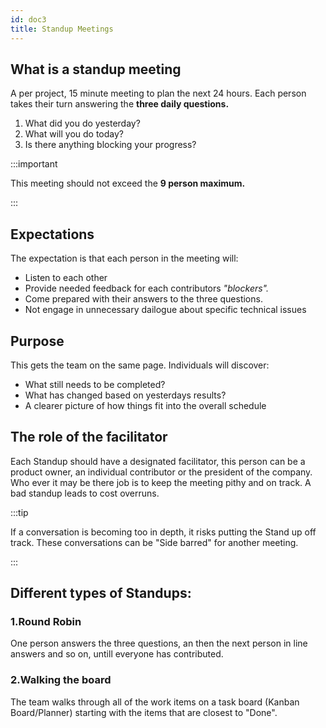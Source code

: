 ```yaml
---
id: doc3
title: Standup Meetings
---
```


## What is a standup meeting
A per project, 15 minute meeting to plan the next 24 hours. Each person takes their turn answering the **three daily questions.**

1. What did you do yesterday?
2. What will you do today?
3. Is there anything blocking your progress?

:::important

This meeting should not exceed the **9 person maximum.**

:::


## Expectations
The expectation is that each person in the meeting will:

* Listen to each other
* Provide needed feedback for each contributors *"blockers".*
* Come prepared with their answers to the three questions.
* Not engage in unnecessary dailogue about specific technical issues

## Purpose
This gets the team on the same page. Individuals will discover:

* What still needs to be completed?
* What has changed based on yesterdays results?
* A clearer picture of how things fit into the overall schedule
<!-- This should talk about scrum somehow but we are not there yet-->

## The role of the facilitator
Each Standup should have a designated facilitator, this person can be a product owner, an individual contributor or the president of the company. Who ever it may be there job is to keep the meeting pithy and on track. A bad standup leads to cost overruns.

:::tip

If a conversation is becoming too in depth, it risks putting the Stand up off track. These conversations can be "Side barred" for another meeting.

:::

## Different types of Standups:

### 1.Round Robin
One person answers the three questions, an then the next person in line answers and so on, untill everyone has contributed.

### 2.Walking the board
The team walks through all of the work items on a task board (Kanban Board/Planner) starting with the items that are closest to "Done". 